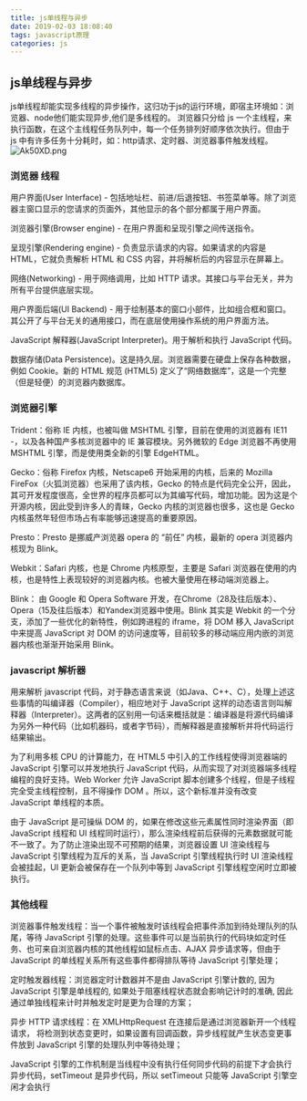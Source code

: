 ```yaml
---
title: js单线程与异步
date: 2019-02-03 18:08:40
tags: javascript原理
categories: js
---
```

## js单线程与异步

js单线程却能实现多线程的异步操作，这归功于js的运行环境，即宿主环境如：浏览器、node他们能实现异步,他们是多线程的。
浏览器只分给 js 一个主线程，来执行函数，在这个主线程任务队列中，每一个任务排列好顺序依次执行。但由于 js 中有许多任务十分耗时，如：http请求、定时器、浏览器事件触发线程。
<img src="https://s2.ax1x.com/2019/03/13/Ak50XD.png" alt="Ak50XD.png" border="0" class="full-image" />
<!--more-->

### 浏览器 线程

用户界面(User Interface) - 包括地址栏、前进/后退按钮、书签菜单等。除了浏览器主窗口显示的您请求的页面外，其他显示的各个部分都属于用户界面。

浏览器引擎(Browser engine) - 在用户界面和呈现引擎之间传送指令。

呈现引擎(Rendering engine) - 负责显示请求的内容。如果请求的内容是 HTML，它就负责解析 HTML 和 CSS 内容，并将解析后的内容显示在屏幕上。

网络(Networking) - 用于网络调用，比如 HTTP 请求。其接口与平台无关，并为所有平台提供底层实现。

用户界面后端(UI Backend) - 用于绘制基本的窗口小部件，比如组合框和窗口。其公开了与平台无关的通用接口，而在底层使用操作系统的用户界面方法。

JavaScript 解释器(JavaScript Interpreter)。用于解析和执行 JavaScript 代码。

数据存储(Data Persistence)。这是持久层。浏览器需要在硬盘上保存各种数据，例如 Cookie。新的 HTML 规范 (HTML5) 定义了“网络数据库”，这是一个完整（但是轻便）的浏览器内数据库。

### 浏览器引擎

Trident：俗称 IE 内核，也被叫做 MSHTML 引擎，目前在使用的浏览器有 IE11 -，以及各种国产多核浏览器中的 IE 兼容模块。另外微软的 Edge 浏览器不再使用 MSHTML 引擎，而是使用类全新的引擎 EdgeHTML。

Gecko：俗称 Firefox 内核，Netscape6 开始采用的内核，后来的 Mozilla FireFox（火狐浏览器）也采用了该内核，Gecko 的特点是代码完全公开，因此，其可开发程度很高，全世界的程序员都可以为其编写代码，增加功能。因为这是个开源内核，因此受到许多人的青睐，Gecko 内核的浏览器也很多，这也是 Gecko 内核虽然年轻但市场占有率能够迅速提高的重要原因。

Presto：Presto 是挪威产浏览器 opera 的 “前任” 内核，最新的 opera 浏览器内核现为 Blink。

Webkit：Safari 内核，也是 Chrome 内核原型，主要是 Safari 浏览器在使用的内核，也是特性上表现较好的浏览器内核。也被大量使用在移动端浏览器上。

Blink： 由 Google 和 Opera Software 开发，在Chrome（28及往后版本）、Opera（15及往后版本）和Yandex浏览器中使用。Blink 其实是 Webkit 的一个分支，添加了一些优化的新特性，例如跨进程的 iframe，将 DOM 移入 JavaScript 中来提高 JavaScript 对 DOM 的访问速度等，目前较多的移动端应用内嵌的浏览器内核也渐渐开始采用 Blink。

### javascript 解析器

用来解析 javascript 代码，对于静态语言来说（如Java、C++、C），处理上述这些事情的叫编译器（Compiler），相应地对于 JavaScript 这样的动态语言则叫解释器（Interpreter）。这两者的区别用一句话来概括就是：编译器是将源代码编译为另外一种代码（比如机器码，或者字节码），而解释器是直接解析并将代码运行结果输出。 

为了利用多核 CPU 的计算能力，在 HTML5 中引入的工作线程使得浏览器端的 JavaScript 引擎可以并发地执行 JavaScript 代码，从而实现了对浏览器端多线程编程的良好支持。Web Worker 允许 JavaScript 脚本创建多个线程，但是子线程完全受主线程控制，且不得操作 DOM 。所以，这个新标准并没有改变 JavaScript 单线程的本质。

由于 JavaScript 是可操纵 DOM 的，如果在修改这些元素属性同时渲染界面（即 JavaScript 线程和 UI 线程同时运行），那么渲染线程前后获得的元素数据就可能不一致了。为了防止渲染出现不可预期的结果，浏览器设置 UI 渲染线程与 JavaScript 引擎线程为互斥的关系，当 JavaScript 引擎线程执行时 UI 渲染线程会被挂起，UI 更新会被保存在一个队列中等到 JavaScript 引擎线程空闲时立即被执行。

### 其他线程

浏览器事件触发线程：当一个事件被触发时该线程会把事件添加到待处理队列的队尾，等待 JavaScript 引擎的处理。这些事件可以是当前执行的代码块如定时任务、也可来自浏览器内核的其他线程如鼠标点击、AJAX 异步请求等，但由于 JavaScript 的单线程关系所有这些事件都得排队等待 JavaScript 引擎处理；

定时触发器线程：浏览器定时计数器并不是由 JavaScript 引擎计数的, 因为 JavaScript 引擎是单线程的, 如果处于阻塞线程状态就会影响记计时的准确, 因此通过单独线程来计时并触发定时是更为合理的方案；

异步 HTTP 请求线程：在 XMLHttpRequest 在连接后是通过浏览器新开一个线程请求， 将检测到状态变更时，如果设置有回调函数，异步线程就产生状态变更事件放到 JavaScript 引擎的处理队列中等待处理；

JavaScript 引擎的工作机制是当线程中没有执行任何同步代码的前提下才会执行异步代码，setTimeout 是异步代码，所以 setTimeout 只能等 JavaScript 引擎空闲才会执行


